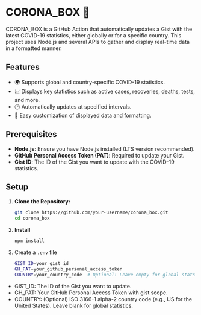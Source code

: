# CORONA_BOX 🦠

CORONA_BOX is a GitHub Action that automatically updates a Gist with the latest COVID-19 statistics, either globally or for a specific country. This project uses Node.js and several APIs to gather and display real-time data in a formatted manner.

## Features

- 🌍 Supports global and country-specific COVID-19 statistics.
- 📈 Displays key statistics such as active cases, recoveries, deaths, tests, and more.
- 🕒 Automatically updates at specified intervals.
- 🎨 Easy customization of displayed data and formatting.

## Prerequisites

- **Node.js**: Ensure you have Node.js installed (LTS version recommended).
- **GitHub Personal Access Token (PAT)**: Required to update your Gist.
- **Gist ID**: The ID of the Gist you want to update with the COVID-19 statistics.

## Setup

1. **Clone the Repository:**

   ```bash
   git clone https://github.com/your-username/corona_box.git
   cd corona_box
   ```

2. **Install**

   ```bash
   npm install
   ```

3. Create a `.env` file

   ```bash
   GIST_ID=your_gist_id
   GH_PAT=your_github_personal_access_token
   COUNTRY=your_country_code  # Optional: Leave empty for global stats
   ```

- GIST_ID: The ID of the Gist you want to update.
- GH_PAT: Your GitHub Personal Access Token with gist scope.
- COUNTRY: (Optional) ISO 3166-1 alpha-2 country code (e.g., US for the United States). Leave blank for global statistics.
